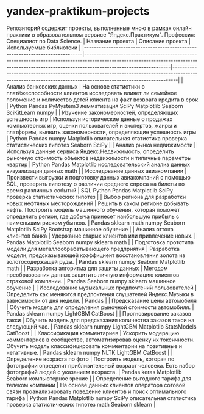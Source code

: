 ﻿# yandex-praktikum-projects
Репозиторий содержит проекты, выполненные мною в рамках онлайн практики в образовательном сервисе "Яндекс.Практикум". Профессия: Специалист по Data Science.
|     Название проекта                                                        |     Описание проекта                                                                                                                                                                          |     Используемые библиотеки                                                                                                                                  |
|-----------------------------------------------------------------------------|-----------------------------------------------------------------------------------------------------------------------------------------------------------------------------------------------|--------------------------------------------------------------------------------------------------------------------------------------------------------------|
|     Анализ   банковских данных                                              |     На основе статистики о платёжеспособности клиентов исследовать влияет   ли семейное положение и количество детей клиента на факт возврата кредита в   срок                                |     Python     Pandas     PyMystem3     лемматизация     SciPy     Matplotlib     Seaborn     SciKitLearn     numpy                                          |
|     Изучение   закономерностей, определяющих успешность игр                 |     Используя исторические данные о продажах компьютерных игр, оценки   пользователей и экспертов, жанры и платформы, выявить закономерности,   определяющие успешность игры                  |     Python     Pandas     numpy     Matplotlib     описательная статистика     проверка статистических гипотез     Seaborn     SciPy                         |
|     Анализ рынка недвижимости                                               |     Используя данные сервиса Яндекс.Недвижимость, определить рыночную   стоимость объектов недвижимости и типичные параметры квартир                                                          |     Python     Pandas     Matplotlib     исследовательский анализ данных     визуализация данных     math                                                    |
|     Исследование данных   авиакомпании                                      |     Произвести выгрузки и подготовку данных авиакомпаний с помощью SQL,   проверить гипотезу о различии среднего спроса на билеты во время различных   событий                                |     SQL     Python     Pandas     Matplotlib     SciPy     проверка статистических гипотез                                                                   |
|     Выбор   региона для разработки новых нефтяных месторождений             |     Решить в каком регионе добывать нефть. Построить модель машинного   обучения, которая поможет определить регион, где добыча принесет наибольшую   прибыль с наименьшим риском убытков.    |     Pandas     sklearn     math     numpy     Seaborn     Matplotlib     SciPy     Bootstrap     машинное обучение                                           |
|     Анализ оттока клиентов   банка                                          |     Удержание старых клиентов или привлечение новых.                                                                                                                                          |     Pandas     Matplotlib     Seaborn     numpy     sklearn     math                                                                                         |
|     Подготовка   прототипа модели для металлообрабатывающего предприятия    |     Разработка модели, предсказывающей коэффициент восстановления золота   из золотосодержащей руды.                                                                                          |     Pandas     sklearn     numpy     Seaborn     Matplotlib     math                                                                                         |
|     Разработка   алгоритма для защиты данных                                |     Методом преобразования данных защитить личную информацию клиентов   страховой компании.                                                                                                   |     Pandas     Seaborn     numpy     sklearn     машинное обучение                                                                                           |
|     Исследование   музыкальных предпочтений пользователей                   |     Определить как меняются предпочтения слушателей Яндекс.Музыки в   зависимости от дня недели.                                                                                              |     Pandas                                                                                                                                                   |
|     Предсказание цены   автомобиля                                          |     Обучить модель для определения рыночной стоимости автомобиля.                                                                                                                             |     Pandas     sklearn     numpy     LightGBM     CatBoost                                                                                                   |
|     Прогнозирование заказов   такси                                         |     Обучить модель для      предсказания количества заказов такси на следующий час.                                                                                                           |     Pandas     sklearn     numpy     LightGBM     Matplotlib     StatsModels     CatBoost                                                                    |
|     Классификация комментариев                                              |     Ускорить модерацию комментариев в сообществе, автоматизировав оценку   их токсичности.     Обучить модель классифицировать комментарии на позитивные и   негативные.                      |     Pandas     sklearn     numpy     NLTK     LightGBM     CatBoost                                                                                          |
|     Определение возраста по   фото                                          |     Построить модель, которая по фотографии определит приблизительный   возраст человека. Есть набор фотографий людей с указанием возраста.                                                   |     Pandas     keras     Matplotlib     Seaborn     компьютерное зрение                                                                                      |
|     Определение   выгодного тарифа для телеком компании                     |     На основе данных клиентов оператора сотовой связи проанализировать   поведение клиентов и поиск оптимального тарифа                                                                       |     Python     Pandas     Matplotlib     numpy     SciPy     описательная статистика     проверка статистических гипотез     math     Seaborn     sklearn    |
